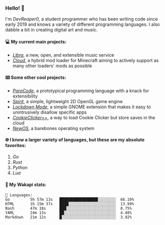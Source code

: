 ### Hello! 👋

I'm _DevReaper0_, a student programmer who has been writing code since early 2019 and knows a variety of different programming languages. I also dabble a bit in creating digital art and music.

#### 💻 My current main projects:

-   _[Libra](https://github.com/LibraMusic)_, a new, open, and extensible music service
-   _[Cloud](https://github.com/CloudLoaderMC/CloudLoader)_, a hybrid mod loader for Minecraft aiming to actively support as many other loaders' mods as possible

#### ⌨️ Some other cool projects:

-   _[ParaCode](https://github.com/ParaCodeLang/ParaCode)_, a prototypical programming language with a knack for extensibility
-   _[Spirit](https://gitlab.com/DevReaper0/SpiritEngine)_, a simple, lightweight 2D OpenGL game engine
-   _[Lockdown Mode](https://github.com/DevReaper0/GNOME-LockdownMode)_, a simple GNOME extension that makes it easy to unintrusively disallow specific apps
-   _[CookieClicker++](https://github.com/DevReaper0/CookieClickerPlusPlus)_, a way to load Cookie Clicker but store saves in the cloud
-   _[NewOS](https://github.com/DevReaper0/NewOS)_, a barebones operating system

#### 🌐 I know a larger variety of languages, but these are my absolute favorites:

1. _Go_
2. _Rust_
3. _Python_
4. _Lua_

#### 📡 My Wakapi stats:

```text
💾 Languages:
Go         5h 57m 13s   █████████████████░░░░░░░░  66.10%
HTML       1h 15m 37s   ████░░░░░░░░░░░░░░░░░░░░░  13.99%
Bash       47m 18s      ███░░░░░░░░░░░░░░░░░░░░░░  8.75%
YAML       24m 13s      ██░░░░░░░░░░░░░░░░░░░░░░░  4.48%
Markdown   21m 12s      █░░░░░░░░░░░░░░░░░░░░░░░░  3.92%
```
